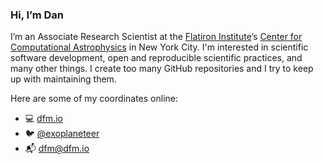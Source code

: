 ### Hi, I’m Dan

I’m an Associate Research Scientist at the [Flatiron Institute](https://www.simonsfoundation.org/flatiron/)’s [Center for Computational Astrophysics](https://www.simonsfoundation.org/flatiron/center-for-computational-astrophysics/) in New York City.
I'm interested in scientific software development, open and reproducible scientific practices, and many other things.
I create too many GitHub repositories and I try to keep up with maintaining them.

Here are some of my coordinates online:

- 💻 [dfm.io](https://dfm.io)
- 🐦 [@exoplaneteer](https://twitter.com/exoplaneteer)
- 📬 [dfm@dfm.io](mailto:dfm@dfm.io)
